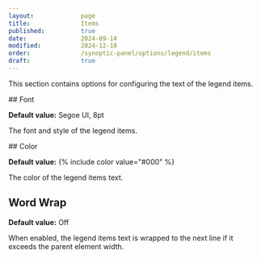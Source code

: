 ```yaml
---
layout:             page
title:              Items
published:          true
date:               2024-09-14
modified:           2024-12-18
order:              /synoptic-panel/options/legend/items
draft:              true
---
```


This section contains options for configuring the text of the legend items.

## Font

**Default value:** Segoe UI, 8pt

The font and style of the legend items.

## Color

**Default value:** {% include color value="#000" %}

The color of the legend items text.

## Word Wrap

**Default value:** Off

When enabled, the legend items text is wrapped to the next line if it exceeds the parent element width.

